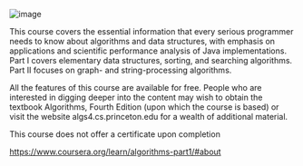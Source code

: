 ![image](https://github.com/user-attachments/assets/cf0c3768-849a-4ba7-aa7b-ed5d5b92c154)

This course covers the essential information that every serious programmer needs to know about algorithms and data structures, with emphasis on applications and scientific performance analysis of Java implementations. Part I covers elementary data structures, sorting, and searching algorithms. Part II focuses on graph- and string-processing algorithms.

All the features of this course are available for free. People who are interested in digging deeper into the content may wish to obtain the textbook Algorithms, Fourth Edition (upon which the course is based) or visit the website algs4.cs.princeton.edu for a wealth of additional material.

This course does not offer a certificate upon completion


https://www.coursera.org/learn/algorithms-part1/#about

